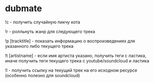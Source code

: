 # dubmate

!c - получить случайную пикчу кота

!r - ролльнуть жанр для следующего трека

!p [tracktitle] - показать информацию о воспроизведениях для указанного либо текущего трека

!t [artistname] - если имя артиста указано, получить теги с ластика, иначе получить теги текущего трека с youtube/soundcloud и ластика

!l - получить ссылку на текущий трек на его исходном ресурсе (особенно полезно для soundcloud)
